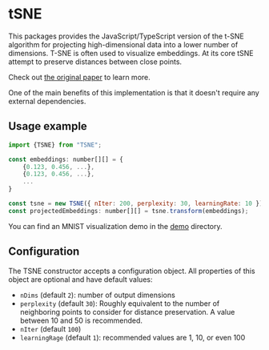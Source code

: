 # tSNE

This packages provides the JavaScript/TypeScript version of the t-SNE algorithm for projecting 
high-dimensional data into a lower number of dimensions. T-SNE is often used to visualize 
embeddings. At its core tSNE attempt to preserve distances between close points.

Check out [the original paper](https://lvdmaaten.github.io/publications/papers/JMLR_2008.pdf)
to learn more.

One of the main benefits of this implementation is that it doesn't require any external 
dependencies.

## Usage example

```js
import {TSNE} from "TSNE";

const embeddings: number[][] = {
    {0.123, 0.456, ...},
    {0.123, 0.456, ...},
    ...
}

const tsne = new TSNE({ nIter: 200, perplexity: 30, learningRate: 10 });
const projectedEmbeddings: number[][] = tsne.transform(embeddings);
```

You can find an MNIST visualization demo in the [demo](https://github.com/msvana/tsne/tree/main/demo) directory.

## Configuration

The TSNE constructor accepts a configuration object. All properties of this object are optional and have default values:

- `nDims` (default `2`): number of output dimensions
- `perplexity` (default `30`): Roughly equivalent to the number of neighboring points 
    to consider for distance preservation. A value between 10 and 50 is recommended. 
- `nIter` (default `100`)
- `learningRage` (default `1`): recommended values are 1, 10, or even 100


